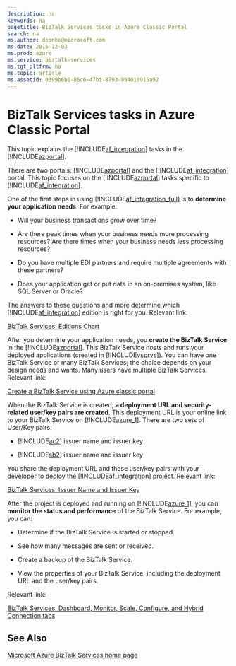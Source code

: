 ```yaml
---
description: na
keywords: na
pagetitle: BizTalk Services tasks in Azure Classic Portal
search: na
ms.author: deonhe@microsoft.com
ms.date: 2015-12-03
ms.prod: azure
ms.service: biztalk-services
ms.tgt_pltfrm: na
ms.topic: article
ms.assetid: 0399b6b1-86c6-47bf-8793-994010915a92
---
```

# BizTalk Services tasks in Azure Classic Portal
This topic explains the [!INCLUDE[af_integration](/Token/af_integration_md.md)] tasks in the [!INCLUDE[azportal](/Token/azportal_md.md)].

There are two portals: [!INCLUDE[azportal](/Token/azportal_md.md)] and the [!INCLUDE[af_integration](/Token/af_integration_md.md)] portal. This topic focuses on the [!INCLUDE[azportal](/Token/azportal_md.md)] tasks specific to [!INCLUDE[af_integration](/Token/af_integration_md.md)].

One of the first steps in using [!INCLUDE[af_integration_full](/Token/af_integration_full_md.md)] is to **determine your application needs**. For example:

- Will your business transactions grow over time?

- Are there peak times when your business needs more processing resources? Are there times when your business needs less processing resources?

- Do you have multiple EDI partners and require multiple agreements with these partners?

- Does your application get or put data in an on-premises system, like SQL Server or Oracle?

The answers to these questions and more determine which [!INCLUDE[af_integration](/Token/af_integration_md.md)] edition is right for you. Relevant link:

[BizTalk Services: Editions Chart](http://azure.microsoft.com/documentation/articles/biztalk-editions-feature-chart/)

After you determine your application needs, you **create the BizTalk Service** in the [!INCLUDE[azportal](/Token/azportal_md.md)]. This BizTalk Service hosts and runs your deployed applications (created in [!INCLUDE[vsprvs](/Token/vsprvs_md.md)]). You can have one BizTalk Service or many BizTalk Services; the choice depends on your design needs and wants. Many users have multiple BizTalk Services. Relevant link:

[Create a BizTalk Service using Azure classic portal](http://azure.microsoft.com/documentation/articles/biztalk-provision-services/)

When the BizTalk Service is created, **a deployment URL and security-related user/key pairs are created**. This deployment URL is your online link to your BizTalk Service on [!INCLUDE[azure_1](/Token/azure_1_md.md)]. There are two sets of User/Key pairs:

- [!INCLUDE[ac2](/Token/ac2_md.md)] issuer name and issuer key

- [!INCLUDE[sb2](/Token/sb2_md.md)] issuer name and issuer key

You share the deployment URL and these user/key pairs with your developer to deploy the [!INCLUDE[af_integration](/Token/af_integration_md.md)] project. Relevant link:

[BizTalk Services: Issuer Name and Issuer Key](http://azure.microsoft.com/documentation/articles/biztalk-issuer-name-issuer-key/)

After the project is deployed and running on [!INCLUDE[azure_1](/Token/azure_1_md.md)], you can **monitor the status and performance** of the BizTalk Service. For example, you can:

- Determine if the BizTalk Service is started or stopped.

- See how many messages are sent or received.

- Create a backup of the BizTalk Service.

- View the properties of your BizTalk Service, including the deployment URL and the user/key pairs.

Relevant link:

[BizTalk Services: Dashboard, Monitor, Scale, Configure, and Hybrid Connection tabs](http://azure.microsoft.com/documentation/articles/biztalk-dashboard-monitor-scale-tabs/)

## See Also
[Microsoft Azure BizTalk Services home page](http://azure.microsoft.com/documentation/services/biztalk-services/)

